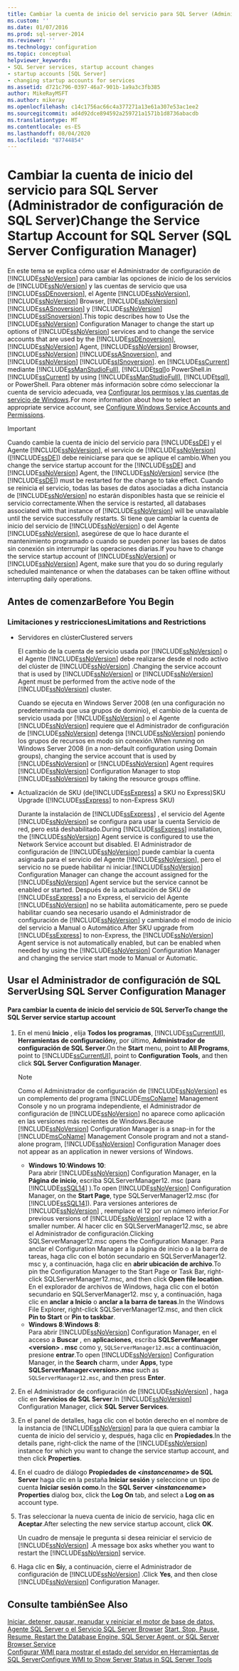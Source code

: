 ```yaml
---
title: Cambiar la cuenta de inicio del servicio para SQL Server (Administrador de configuración de SQL Server) | Microsoft Docs
ms.custom: ''
ms.date: 01/07/2016
ms.prod: sql-server-2014
ms.reviewer: ''
ms.technology: configuration
ms.topic: conceptual
helpviewer_keywords:
- SQL Server services, startup account changes
- startup accounts [SQL Server]
- changing startup accounts for services
ms.assetid: d721c796-0397-46a7-901b-1a9a3c3fb385
author: MikeRayMSFT
ms.author: mikeray
ms.openlocfilehash: c14c1756ac66c4a377271a13e61a307e53ac1ee2
ms.sourcegitcommit: ad4d92dce894592a259721a1571b1d8736abacdb
ms.translationtype: MT
ms.contentlocale: es-ES
ms.lasthandoff: 08/04/2020
ms.locfileid: "87744854"
---
```

# <a name="change-the-service-startup-account-for-sql-server-sql-server-configuration-manager"></a><span data-ttu-id="844c5-102">Cambiar la cuenta de inicio del servicio para SQL Server (Administrador de configuración de SQL Server)</span><span class="sxs-lookup"><span data-stu-id="844c5-102">Change the Service Startup Account for SQL Server (SQL Server Configuration Manager)</span></span>
  <span data-ttu-id="844c5-103">En este tema se explica cómo usar el Administrador de configuración de [!INCLUDE[ssNoVersion](../../includes/ssnoversion-md.md)] para cambiar las opciones de inicio de los servicios de [!INCLUDE[ssNoVersion](../../includes/ssnoversion-md.md)] y las cuentas de servicio que usa [!INCLUDE[ssDEnoversion](../../includes/ssdenoversion-md.md)], el Agente [!INCLUDE[ssNoVersion](../../includes/ssnoversion-md.md)], [!INCLUDE[ssNoVersion](../../includes/ssnoversion-md.md)] Browser, [!INCLUDE[ssNoVersion](../../includes/ssnoversion-md.md)] [!INCLUDE[ssASnoversion](../../includes/ssasnoversion-md.md)] y [!INCLUDE[ssNoVersion](../../includes/ssnoversion-md.md)] [!INCLUDE[ssISnoversion](../../includes/ssisnoversion-md.md)].</span><span class="sxs-lookup"><span data-stu-id="844c5-103">This topic describes how to Use the [!INCLUDE[ssNoVersion](../../includes/ssnoversion-md.md)] Configuration Manager to change the start up options of [!INCLUDE[ssNoVersion](../../includes/ssnoversion-md.md)] services and to change the service accounts that are used by the [!INCLUDE[ssDEnoversion](../../includes/ssdenoversion-md.md)], [!INCLUDE[ssNoVersion](../../includes/ssnoversion-md.md)] Agent, [!INCLUDE[ssNoVersion](../../includes/ssnoversion-md.md)] Browser, [!INCLUDE[ssNoVersion](../../includes/ssnoversion-md.md)] [!INCLUDE[ssASnoversion](../../includes/ssasnoversion-md.md)], and [!INCLUDE[ssNoVersion](../../includes/ssnoversion-md.md)] [!INCLUDE[ssISnoversion](../../includes/ssisnoversion-md.md)].</span></span> <span data-ttu-id="844c5-104">en [!INCLUDE[ssCurrent](../../includes/sscurrent-md.md)] mediante [!INCLUDE[ssManStudioFull](../../includes/ssmanstudiofull-md.md)], [!INCLUDE[tsql](../../includes/tsql-md.md)]o PowerShell.</span><span class="sxs-lookup"><span data-stu-id="844c5-104">in [!INCLUDE[ssCurrent](../../includes/sscurrent-md.md)] by using [!INCLUDE[ssManStudioFull](../../includes/ssmanstudiofull-md.md)], [!INCLUDE[tsql](../../includes/tsql-md.md)], or PowerShell.</span></span> <span data-ttu-id="844c5-105">Para obtener más información sobre cómo seleccionar la cuenta de servicio adecuada, vea [Configurar los permisos y las cuentas de servicio de Windows](configure-windows-service-accounts-and-permissions.md).</span><span class="sxs-lookup"><span data-stu-id="844c5-105">For more information about how to select an appropriate service account, see [Configure Windows Service Accounts and Permissions](configure-windows-service-accounts-and-permissions.md).</span></span>  
  
> [!IMPORTANT]  
>  <span data-ttu-id="844c5-106">Cuando cambie la cuenta de inicio del servicio para [!INCLUDE[ssDE](../../includes/ssde-md.md)] y el Agente [!INCLUDE[ssNoVersion](../../includes/ssnoversion-md.md)], el servicio de [!INCLUDE[ssNoVersion](../../includes/ssnoversion-md.md)] ([!INCLUDE[ssDE](../../includes/ssde-md.md)]) debe reiniciarse para que se aplique el cambio.</span><span class="sxs-lookup"><span data-stu-id="844c5-106">When you change the service startup account for the [!INCLUDE[ssDE](../../includes/ssde-md.md)] and [!INCLUDE[ssNoVersion](../../includes/ssnoversion-md.md)] Agent, the [!INCLUDE[ssNoVersion](../../includes/ssnoversion-md.md)] service (the [!INCLUDE[ssDE](../../includes/ssde-md.md)]) must be restarted for the change to take effect.</span></span> <span data-ttu-id="844c5-107">Cuando se reinicia el servicio, todas las bases de datos asociadas a dicha instancia de [!INCLUDE[ssNoVersion](../../includes/ssnoversion-md.md)] no estarán disponibles hasta que se reinicie el servicio correctamente.</span><span class="sxs-lookup"><span data-stu-id="844c5-107">When the service is restarted, all databases associated with that instance of [!INCLUDE[ssNoVersion](../../includes/ssnoversion-md.md)] will be unavailable until the service successfully restarts.</span></span> <span data-ttu-id="844c5-108">Si tiene que cambiar la cuenta de inicio del servicio de [!INCLUDE[ssNoVersion](../../includes/ssnoversion-md.md)] o del Agente [!INCLUDE[ssNoVersion](../../includes/ssnoversion-md.md)], asegúrese de que lo hace durante el mantenimiento programado o cuando se pueden poner las bases de datos sin conexión sin interrumpir las operaciones diarias.</span><span class="sxs-lookup"><span data-stu-id="844c5-108">If you have to change the service startup account of [!INCLUDE[ssNoVersion](../../includes/ssnoversion-md.md)] or [!INCLUDE[ssNoVersion](../../includes/ssnoversion-md.md)] Agent, make sure that you do so during regularly scheduled maintenance or when the databases can be taken offline without interrupting daily operations.</span></span>  
  
##  <a name="before-you-begin"></a><a name="BeforeYouBegin"></a> <span data-ttu-id="844c5-109">Antes de comenzar</span><span class="sxs-lookup"><span data-stu-id="844c5-109">Before You Begin</span></span>  
  
###  <a name="limitations-and-restrictions"></a><a name="Restrictions"></a> <span data-ttu-id="844c5-110">Limitaciones y restricciones</span><span class="sxs-lookup"><span data-stu-id="844c5-110">Limitations and Restrictions</span></span>  
  
-   <span data-ttu-id="844c5-111">Servidores en clúster</span><span class="sxs-lookup"><span data-stu-id="844c5-111">Clustered servers</span></span>  
  
     <span data-ttu-id="844c5-112">El cambio de la cuenta de servicio usada por [!INCLUDE[ssNoVersion](../../includes/ssnoversion-md.md)] o el Agente [!INCLUDE[ssNoVersion](../../includes/ssnoversion-md.md)] debe realizarse desde el nodo activo del clúster de [!INCLUDE[ssNoVersion](../../includes/ssnoversion-md.md)] .</span><span class="sxs-lookup"><span data-stu-id="844c5-112">Changing the service account that is used by [!INCLUDE[ssNoVersion](../../includes/ssnoversion-md.md)] or [!INCLUDE[ssNoVersion](../../includes/ssnoversion-md.md)] Agent must be performed from the active node of the [!INCLUDE[ssNoVersion](../../includes/ssnoversion-md.md)] cluster.</span></span>  
  
     <span data-ttu-id="844c5-113">Cuando se ejecuta en Windows Server 2008 (en una configuración no predeterminada que usa grupos de dominio), el cambio de la cuenta de servicio usada por [!INCLUDE[ssNoVersion](../../includes/ssnoversion-md.md)] o el Agente [!INCLUDE[ssNoVersion](../../includes/ssnoversion-md.md)] requiere que el Administrador de configuración de [!INCLUDE[ssNoVersion](../../includes/ssnoversion-md.md)] detenga [!INCLUDE[ssNoVersion](../../includes/ssnoversion-md.md)] poniendo los grupos de recursos en modo sin conexión.</span><span class="sxs-lookup"><span data-stu-id="844c5-113">When running on Windows Server 2008 (in a non-default configuration using Domain groups), changing the service account that is used by [!INCLUDE[ssNoVersion](../../includes/ssnoversion-md.md)] or [!INCLUDE[ssNoVersion](../../includes/ssnoversion-md.md)] Agent requires [!INCLUDE[ssNoVersion](../../includes/ssnoversion-md.md)] Configuration Manager to stop [!INCLUDE[ssNoVersion](../../includes/ssnoversion-md.md)] by taking the resource groups offline.</span></span>  
  
-   <span data-ttu-id="844c5-114">Actualización de SKU (de[!INCLUDE[ssExpress](../../includes/ssexpress-md.md)] a SKU no Express)</span><span class="sxs-lookup"><span data-stu-id="844c5-114">SKU Upgrade ([!INCLUDE[ssExpress](../../includes/ssexpress-md.md)] to non-Express SKU)</span></span>  
  
     <span data-ttu-id="844c5-115">Durante la instalación de [!INCLUDE[ssExpress](../../includes/ssexpress-md.md)] , el servicio del Agente [!INCLUDE[ssNoVersion](../../includes/ssnoversion-md.md)] se configura para usar la cuenta Servicio de red, pero está deshabilitado.</span><span class="sxs-lookup"><span data-stu-id="844c5-115">During [!INCLUDE[ssExpress](../../includes/ssexpress-md.md)] installation, the [!INCLUDE[ssNoVersion](../../includes/ssnoversion-md.md)] Agent service is configured to use the Network Service account but disabled.</span></span> <span data-ttu-id="844c5-116">El Administrador de configuración de [!INCLUDE[ssNoVersion](../../includes/ssnoversion-md.md)] puede cambiar la cuenta asignada para el servicio del Agente [!INCLUDE[ssNoVersion](../../includes/ssnoversion-md.md)], pero el servicio no se puede habilitar ni iniciar.</span><span class="sxs-lookup"><span data-stu-id="844c5-116">[!INCLUDE[ssNoVersion](../../includes/ssnoversion-md.md)] Configuration Manager can change the account assigned for the [!INCLUDE[ssNoVersion](../../includes/ssnoversion-md.md)] Agent service but the service cannot be enabled or started.</span></span> <span data-ttu-id="844c5-117">Después de la actualización de SKU de [!INCLUDE[ssExpress](../../includes/ssexpress-md.md)] a no Express, el servicio del Agente [!INCLUDE[ssNoVersion](../../includes/ssnoversion-md.md)] no se habilita automáticamente, pero se puede habilitar cuando sea necesario usando el Administrador de configuración de [!INCLUDE[ssNoVersion](../../includes/ssnoversion-md.md)] y cambiando el modo de inicio del servicio a Manual o Automático.</span><span class="sxs-lookup"><span data-stu-id="844c5-117">After SKU upgrade from [!INCLUDE[ssExpress](../../includes/ssexpress-md.md)] to non-Express, the [!INCLUDE[ssNoVersion](../../includes/ssnoversion-md.md)] Agent service is not automatically enabled, but can be enabled when needed by using the [!INCLUDE[ssNoVersion](../../includes/ssnoversion-md.md)] Configuration Manager and changing the service start mode to Manual or Automatic.</span></span>  
  
##  <a name="using-sql-server-configuration-manager"></a><a name="SSMSProcedure"></a> <span data-ttu-id="844c5-118">Usar el Administrador de configuración de SQL Server</span><span class="sxs-lookup"><span data-stu-id="844c5-118">Using SQL Server Configuration Manager</span></span>  
  
#### <a name="to-change-the-sql-server-service-startup-account"></a><span data-ttu-id="844c5-119">Para cambiar la cuenta de inicio del servicio de SQL Server</span><span class="sxs-lookup"><span data-stu-id="844c5-119">To change the SQL Server service startup account</span></span>  
  
1.  <span data-ttu-id="844c5-120">En el menú **Inicio** , elija **Todos los programas**, [!INCLUDE[ssCurrentUI](../../includes/sscurrentui-md.md)], **Herramientas de configuración**y, por último, **Administrador de configuración de SQL Server**.</span><span class="sxs-lookup"><span data-stu-id="844c5-120">On the **Start** menu, point to **All Programs**, point to [!INCLUDE[ssCurrentUI](../../includes/sscurrentui-md.md)], point to **Configuration Tools**, and then click **SQL Server Configuration Manager**.</span></span>  
  
    > [!NOTE]  
    >  <span data-ttu-id="844c5-121">Como el Administrador de configuración de [!INCLUDE[ssNoVersion](../../includes/ssnoversion-md.md)] es un complemento del programa [!INCLUDE[msCoName](../../includes/msconame-md.md)] Management Console y no un programa independiente, el Administrador de configuración de [!INCLUDE[ssNoVersion](../../includes/ssnoversion-md.md)] no aparece como aplicación en las versiones más recientes de Windows.</span><span class="sxs-lookup"><span data-stu-id="844c5-121">Because [!INCLUDE[ssNoVersion](../../includes/ssnoversion-md.md)] Configuration Manager is a snap-in for the [!INCLUDE[msCoName](../../includes/msconame-md.md)] Management Console program and not a stand-alone program, [!INCLUDE[ssNoVersion](../../includes/ssnoversion-md.md)] Configuration Manager does not appear as an application in newer versions of Windows.</span></span>  
    >   
    >  -   <span data-ttu-id="844c5-122">**Windows 10**:</span><span class="sxs-lookup"><span data-stu-id="844c5-122">**Windows 10**:</span></span>  
    >          <span data-ttu-id="844c5-123">Para abrir [!INCLUDE[ssNoVersion](../../includes/ssnoversion-md.md)] Configuration Manager, en la **Página de inicio**, escriba SQLServerManager12. msc (para [!INCLUDE[ssSQL14](../../includes/sssql14-md.md)] ).</span><span class="sxs-lookup"><span data-stu-id="844c5-123">To open [!INCLUDE[ssNoVersion](../../includes/ssnoversion-md.md)] Configuration Manager, on the **Start Page**, type SQLServerManager12.msc (for [!INCLUDE[ssSQL14](../../includes/sssql14-md.md)]).</span></span> <span data-ttu-id="844c5-124">Para versiones anteriores de [!INCLUDE[ssNoVersion](../../includes/ssnoversion-md.md)] , reemplace el 12 por un número inferior.</span><span class="sxs-lookup"><span data-stu-id="844c5-124">For previous versions of [!INCLUDE[ssNoVersion](../../includes/ssnoversion-md.md)] replace 12 with a smaller number.</span></span> <span data-ttu-id="844c5-125">Al hacer clic en SQLServerManager12.msc, se abre el Administrador de configuración.</span><span class="sxs-lookup"><span data-stu-id="844c5-125">Clicking SQLServerManager12.msc opens the Configuration Manager.</span></span> <span data-ttu-id="844c5-126">Para anclar el Configuration Manager a la página de inicio o a la barra de tareas, haga clic con el botón secundario en SQLServerManager12. msc y, a continuación, haga clic en **abrir ubicación de archivo**.</span><span class="sxs-lookup"><span data-stu-id="844c5-126">To pin the Configuration Manager to the Start Page or Task Bar, right-click SQLServerManager12.msc, and then click **Open file location**.</span></span> <span data-ttu-id="844c5-127">En el explorador de archivos de Windows, haga clic con el botón secundario en SQLServerManager12. msc y, a continuación, haga clic en **anclar a Inicio** o **anclar a la barra de tareas**.</span><span class="sxs-lookup"><span data-stu-id="844c5-127">In the Windows File Explorer, right-click SQLServerManager12.msc, and then click **Pin to Start** or **Pin to taskbar**.</span></span>  
    > -   <span data-ttu-id="844c5-128">**Windows 8**:</span><span class="sxs-lookup"><span data-stu-id="844c5-128">**Windows 8**:</span></span>  
    >          <span data-ttu-id="844c5-129">Para abrir [!INCLUDE[ssNoVersion](../../includes/ssnoversion-md.md)] Configuration Manager, en el acceso a **Buscar** , en **aplicaciones**, escriba **SQLServerManager \<version> . msc** como y, `SQLServerManager12.msc` a continuación, presione **entrar**.</span><span class="sxs-lookup"><span data-stu-id="844c5-129">To open [!INCLUDE[ssNoVersion](../../includes/ssnoversion-md.md)] Configuration Manager, in the **Search** charm, under **Apps**, type **SQLServerManager\<version>.msc** such as `SQLServerManager12.msc`, and then press **Enter**.</span></span>  
  
2.  <span data-ttu-id="844c5-130">En el Administrador de configuración de [!INCLUDE[ssNoVersion](../../includes/ssnoversion-md.md)] , haga clic en **Servicios de SQL Server**.</span><span class="sxs-lookup"><span data-stu-id="844c5-130">In [!INCLUDE[ssNoVersion](../../includes/ssnoversion-md.md)] Configuration Manager, click **SQL Server Services**.</span></span>  
  
3.  <span data-ttu-id="844c5-131">En el panel de detalles, haga clic con el botón derecho en el nombre de la instancia de [!INCLUDE[ssNoVersion](../../includes/ssnoversion-md.md)] para la que quiera cambiar la cuenta de inicio del servicio y, después, haga clic en **Propiedades**.</span><span class="sxs-lookup"><span data-stu-id="844c5-131">In the details pane, right-click the name of the [!INCLUDE[ssNoVersion](../../includes/ssnoversion-md.md)] instance for which you want to change the service startup account, and then click **Properties**.</span></span>  
  
4.  <span data-ttu-id="844c5-132">En el cuadro de diálogo **Propiedades de \<***instancename***> de SQL Server** haga clic en la pestaña **Iniciar sesión** y seleccione un tipo de cuenta **Iniciar sesión como**.</span><span class="sxs-lookup"><span data-stu-id="844c5-132">In the **SQL Server \<***instancename***> Properties** dialog box, click the **Log On** tab, and select a **Log on as** account type.</span></span>  
  
5.  <span data-ttu-id="844c5-133">Tras seleccionar la nueva cuenta de inicio de servicio, haga clic en **Aceptar**.</span><span class="sxs-lookup"><span data-stu-id="844c5-133">After selecting the new service startup account, click **OK**.</span></span>  
  
     <span data-ttu-id="844c5-134">Un cuadro de mensaje le pregunta si desea reiniciar el servicio de [!INCLUDE[ssNoVersion](../../includes/ssnoversion-md.md)] .</span><span class="sxs-lookup"><span data-stu-id="844c5-134">A message box asks whether you want to restart the [!INCLUDE[ssNoVersion](../../includes/ssnoversion-md.md)] service.</span></span>  
  
6.  <span data-ttu-id="844c5-135">Haga clic en **Sí**y, a continuación, cierre el Administrador de configuración de [!INCLUDE[ssNoVersion](../../includes/ssnoversion-md.md)] .</span><span class="sxs-lookup"><span data-stu-id="844c5-135">Click **Yes**, and then close [!INCLUDE[ssNoVersion](../../includes/ssnoversion-md.md)] Configuration Manager.</span></span>  
  
## <a name="see-also"></a><span data-ttu-id="844c5-136">Consulte también</span><span class="sxs-lookup"><span data-stu-id="844c5-136">See Also</span></span>  
 <span data-ttu-id="844c5-137">[Iniciar, detener, pausar, reanudar y reiniciar el motor de base de datos, Agente SQL Server o el Servicio SQL Server Browser](start-stop-pause-resume-restart-sql-server-services.md) </span><span class="sxs-lookup"><span data-stu-id="844c5-137">[Start, Stop, Pause, Resume, Restart the Database Engine, SQL Server Agent, or SQL Server Browser Service](start-stop-pause-resume-restart-sql-server-services.md) </span></span>  
 [<span data-ttu-id="844c5-138">Configurar WMI para mostrar el estado del servidor en Herramientas de SQL Server</span><span class="sxs-lookup"><span data-stu-id="844c5-138">Configure WMI to Show Server Status in SQL Server Tools</span></span>](../../ssms/configure-wmi-to-show-server-status-in-sql-server-tools.md)  
  
  
